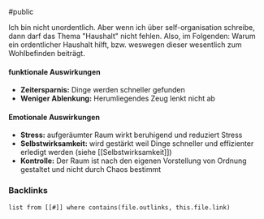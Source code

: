 #public

Ich bin nicht unordentlich. Aber wenn ich über self-organisation schreibe, dann darf das Thema "Haushalt" nicht fehlen. Also, im Folgenden: Warum ein ordentlicher Haushalt hilft, bzw. weswegen dieser wesentlich zum Wohlbefinden beiträgt. 

#### funktionale Auswirkungen
- **Zeitersparnis:** Dinge werden schneller gefunden 
- **Weniger Ablenkung:** Herumliegendes Zeug lenkt nicht ab

#### Emotionale Auswirkungen 
- **Stress:** aufgeräumter Raum wirkt beruhigend und reduziert Stress
- **Selbstwirksamkeit:** wird gestärkt weil Dinge schneller und effizienter erledigt werden (siehe [[Selbstwirksamkeit]])
- **Kontrolle:** Der Raum ist nach den eigenen Vorstellung von Ordnung gestaltet und nicht durch Chaos bestimmt 

### Backlinks
```dataview 
list from [[#]] where contains(file.outlinks, this.file.link)
```

